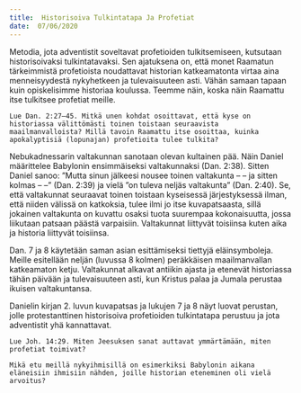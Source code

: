 ```yaml
---
title:  Historisoiva Tulkintatapa Ja Profetiat
date:  07/06/2020
---
```


Metodia, jota adventistit soveltavat profetioiden tulkitsemiseen, kutsutaan historisoivaksi tulkintatavaksi. Sen ajatuksena on, että monet Raamatun tärkeimmistä profetioista noudattavat historian katkeamatonta virtaa aina menneisyydestä nykyhetkeen ja tulevaisuuteen asti. Vähän samaan tapaan kuin opiskelisimme historiaa koulussa. Teemme näin, koska näin Raamattu itse tulkitsee profetiat meille.

`Lue Dan. 2:27–45. Mitkä unen kohdat osoittavat, että kyse on historiassa välittömästi toinen toistaan seuraavista maailmanvalloista? Millä tavoin Raamattu itse osoittaa, kuinka apokalyptisiä (lopunajan) profetioita tulee tulkita?`

Nebukadnessarin valtakunnan sanotaan olevan kultainen pää. Näin Daniel määrittelee Babylonin ensimmäiseksi valtakunnaksi (Dan. 2:38). Sitten Daniel sanoo: ”Mutta sinun jälkeesi nousee toinen valtakunta – – ja sitten kolmas – –” (Dan. 2:39) ja vielä ”on tuleva neljäs valtakunta” (Dan. 2:40). Se, että valtakunnat seuraavat toinen toistaan kyseisessä järjestyksessä ilman, että niiden välissä on katkoksia, tulee ilmi jo itse kuvapatsaasta, sillä jokainen valtakunta on kuvattu osaksi tuota suurempaa kokonaisuutta, jossa liikutaan patsaan päästä varpaisiin. Valtakunnat liittyvät toisiinsa kuten aika ja historia liittyvät toisiinsa.

Dan. 7 ja 8 käytetään saman asian esittämiseksi tiettyjä eläinsymboleja. Meille esitellään neljän (luvussa 8 kolmen) peräkkäisen maailmanvallan katkeamaton ketju. Valtakunnat alkavat antiikin ajasta ja etenevät historiassa tähän päivään ja tulevaisuuteen asti, kun Kristus palaa ja Jumala perustaa ikuisen valtakuntansa.

Danielin kirjan 2. luvun kuvapatsas ja lukujen 7 ja 8 näyt luovat perustan, jolle protestanttinen historisoiva profetioiden tulkintatapa perustuu ja jota adventistit yhä kannattavat.

`Lue Joh. 14:29. Miten Jeesuksen sanat auttavat ymmärtämään, miten profetiat toimivat?`

`Mikä etu meillä nykyihmisillä on esimerkiksi Babylonin aikana eläneisiin ihmisiin nähden, joille historian eteneminen oli vielä arvoitus?`